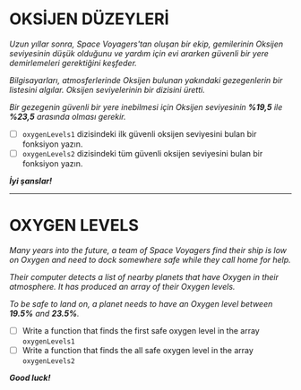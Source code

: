 # OKSİJEN DÜZEYLERİ

*Uzun yıllar sonra, Space Voyagers'tan oluşan bir ekip, gemilerinin Oksijen seviyesinin düşük olduğunu ve yardım için evi ararken güvenli bir yere demirlemeleri gerektiğini keşfeder.*

*Bilgisayarları, atmosferlerinde Oksijen bulunan yakındaki gezegenlerin bir listesini algılar. Oksijen seviyelerinin bir dizisini üretti.*

*Bir gezegenin güvenli bir yere inebilmesi için Oksijen seviyesinin **%19,5** ile **%23,5** arasında olması gerekir.*

* [ ] `oxygenLevels1` dizisindeki ilk güvenli oksijen seviyesini bulan bir fonksiyon yazın.
* [ ] `oxygenLevels2` dizisindeki tüm güvenli oksijen seviyesini bulan bir fonksiyon yazın.

***İyi şanslar!***

---

# OXYGEN LEVELS

*Many years into the future, a team of Space Voyagers find their ship is low on Oxygen and need to dock somewhere safe while they call home for help.*

*Their computer detects a list of nearby planets that have Oxygen in their atmosphere. It has produced an array of their Oxygen levels.*

*To be safe to land on, a planet needs to have an Oxygen level between **19.5%** and **23.5%**.*

* [ ] Write a function that finds the first safe oxygen level in the array `oxygenLevels1`
* [ ] Write a function that finds the all safe oxygen level in the array `oxygenLevels2`

***Good luck!***
